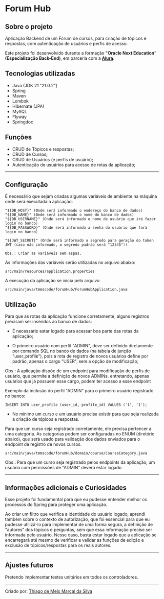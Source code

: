 <h1>Forum Hub</h1>

##  Sobre o projeto

Aplicação Backend de um Fórum de cursos, para criação de tópicos e respostas, com autenticação de usuários e perfis de acesso.

Este projeto foi desenvolvido durante a formação **"Oracle Next Education" (Especialização Back-End)**, em parceria com a **[Alura](https://www.alura.com.br/)**.

## Tecnologias utilizadas

- Java (JDK 21 "21.0.2")
- Spring
- Maven
- Lombok
- Hibernate (JPA)
- MySQL
- Flyway
- Springdoc

## Funções

- CRUD de Tópicos e respostas;
- CRUD de Cursos;
- CRUD de Usuários (e perfis de usuário);
- Autenticação de usuários para acesso de rotas da aplicação;

---
## Configuração

É necessário que sejam criadas algumas variáveis de ambiente na máquina onde será executada a aplicação:

```
"${DB_HOST}" (Onde será informado o endereço do banco de dados)
"${DB_NAME}" (Onde será informado o nome do banco de dados)
"${DB_USERNAME}" (Onde será informado o nome de usuário que irá fazer login no banco)
"${DB_PASSWORD}" (Onde será informado a senha do usuário que fará login no banco)

"${JWT_SECRET}" (Onde será informado o segredo para geração do token JWT (caso não informado, o segredo padrão será "12345"))

Obs.: Criar as variáveis sem aspas.
```

As informações das variáveis serão utilizadas no arquivo abaixo:
```
src/main/resources/application.properties  
```
A execução da aplicação se inicia pelo arquivo:
``` 
src/main/java/tmmscode/forumHub/ForumHubApplication.java
```
## Utilização

Para que as rotas da aplicação funcione corretamente, alguns registros precisam ser inseridos ao banco de dados:

- É necessário estar logado para acessar boa parte das rotas da aplicação;


- O primeiro usuário com perfil "ADMIN", deve ser definido diretamente por comando SQL no banco de dados (na tabela de junção "user_profile"), pois a rota de registro de novos usuários define por padrão, apenas o cargo "USER", sem a opção de modificação;

Obs.: A aplicação dispõe de um endpoint para modificação de perfis de usuário, que permite a definição de novos ADMINs, entretando, apenas usuários que já possuem esse cargo, podem ter acesso a esse endpoint

Exemplo da inclusão do perfil "ADMIN" para o primeiro usuário registrado no banco:
```
INSERT INTO user_profile (user_id, profile_id) VALUES ('1', '1');
```

- No mínimo um curso e um usuário precisa existir para que seja realizada a criação de tópicos e respostas.

Para que um curso seja registrado corretamente, ele precisa pertencer a uma categoria. As categorias podem ser configuradas no ENUM (diretório abaixo), que será usado para validação dos dados enviados para o endpoint de registro de novos cursos.

```
src/main/java/tmmscode/forumHub/domain/course/CourseCategory.java
```
Obs.: Para que um curso seja registrado pelos endpoints da aplicação, um usuário com permissões de "ADMIN" deverá estar logado.




---
## Informações adicionais e Curiosidades

Esse projeto foi fundamental para que eu pudesse entender melhor os processos do Spring para proteger uma aplicação.

Ao criar um filtro que verifica a identidade do usuário logado, aprendi também sobre o contexto de autorização, que foi essencial para que eu pudesse utilizá-lo para implementar de uma forma segura, a definição de "autores" dos tópicos e perguntas, sem que essa informação precise ser informada pelo usuário. Nesse caso, basta estar logado que a aplicação se encarregará até mesmo de verificar e validar as funções de edição e exclusão de tópicos/respostas para os reais autores.


---

## Ajustes futuros

Pretendo implementar testes unitários em todos os controladores.

---
Criado por: [Thiago de Melo Marçal da Silva](https://github.com/tmmscode)